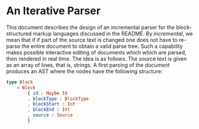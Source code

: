 # An Iterative Parser

This document describes the design of an incremental parser for the block-structured
markup languages discussed in the README.  By *incremental*, we mean that if 
if part of the source text is changed one does not have to re-parse the entire document
to obtain a valid parse tree.  Such a capability makes possible interactive editing
of documents which which are parsed, then rendered in real time. The idea is as follows.
The source text is given as an array of lines, that is, strings.  A first parsing of the
document produces an AST where the nodes have the following structure:

```elm
type Block
    = Block
        { id : Maybe Id
        , blockType : BlockType
        , blockStart : Int
        , blockEnd : Int
        , source : Source
        }
```
